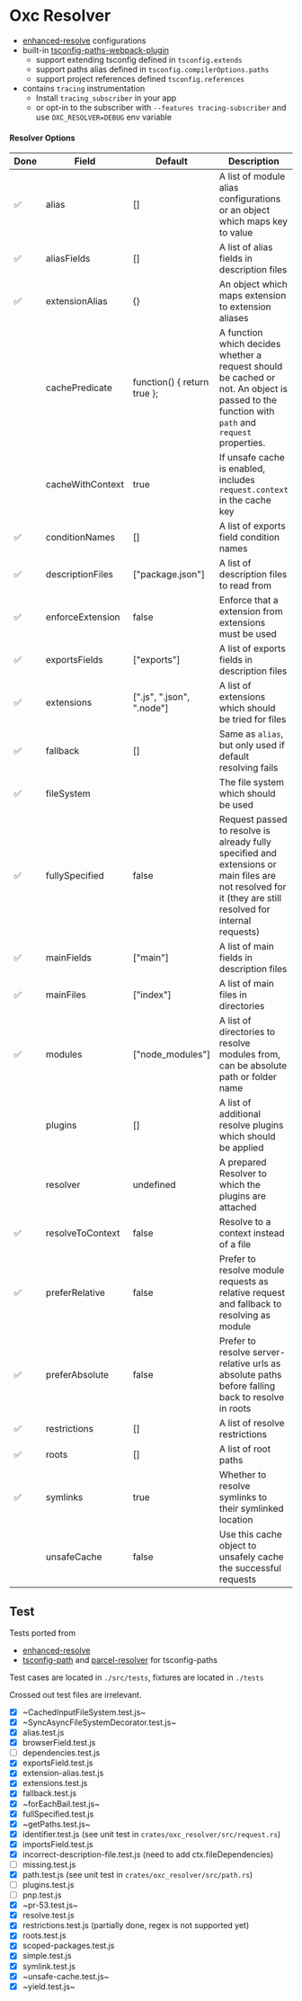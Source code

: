 # Oxc Resolver

* [enhanced-resolve](https://github.com/webpack/enhanced-resolve) configurations
* built-in [tsconfig-paths-webpack-plugin](https://github.com/dividab/tsconfig-paths-webpack-plugin)
  * support extending tsconfig defined in `tsconfig.extends`
  * support paths alias defined in `tsconfig.compilerOptions.paths`
  * support project references defined `tsconfig.references`
* contains `tracing` instrumentation
  * Install `tracing_subscriber` in your app
  * or opt-in to the subscriber with `--features tracing-subscriber` and use `OXC_RESOLVER=DEBUG` env variable

#### Resolver Options

| Done | Field            | Default                     | Description                                                                                                                                               |
|------|------------------|-----------------------------| --------------------------------------------------------------------------------------------------------------------------------------------------------- |
|  ✅  | alias            | []                          | A list of module alias configurations or an object which maps key to value                                                                                |
|  ✅  | aliasFields      | []                          | A list of alias fields in description files                                                                                                               |
|  ✅  | extensionAlias   | {}                          | An object which maps extension to extension aliases                                                                                                       |
|      | cachePredicate   | function() { return true }; | A function which decides whether a request should be cached or not. An object is passed to the function with `path` and `request` properties.             |
|      | cacheWithContext | true                        | If unsafe cache is enabled, includes `request.context` in the cache key                                                                                   |
|  ✅  | conditionNames   | []                          | A list of exports field condition names                                                                                                                   |
|  ✅  | descriptionFiles | ["package.json"]            | A list of description files to read from                                                                                                                  |
|  ✅  | enforceExtension | false                       | Enforce that a extension from extensions must be used                                                                                                     |
|  ✅  | exportsFields    | ["exports"]                 | A list of exports fields in description files                                                                                                             |
|  ✅  | extensions       | [".js", ".json", ".node"]   | A list of extensions which should be tried for files                                                                                                      |
|  ✅  | fallback         | []                          | Same as `alias`, but only used if default resolving fails                                                                                                 |
|  ✅  | fileSystem       |                             | The file system which should be used                                                                                                                      |
|  ✅  | fullySpecified   | false                       | Request passed to resolve is already fully specified and extensions or main files are not resolved for it (they are still resolved for internal requests) |
|  ✅  | mainFields       | ["main"]                    | A list of main fields in description files                                                                                                                |
|  ✅  | mainFiles        | ["index"]                   | A list of main files in directories                                                                                                                       |
|  ✅  | modules          | ["node_modules"]            | A list of directories to resolve modules from, can be absolute path or folder name                                                                        |
|      | plugins          | []                          | A list of additional resolve plugins which should be applied                                                                                              |
|      | resolver         | undefined                   | A prepared Resolver to which the plugins are attached                                                                                                     |
|  ✅  | resolveToContext | false                       | Resolve to a context instead of a file                                                                                                                    |
|  ✅  | preferRelative   | false                       | Prefer to resolve module requests as relative request and fallback to resolving as module                                                                 |
|  ✅  | preferAbsolute   | false                       | Prefer to resolve server-relative urls as absolute paths before falling back to resolve in roots                                                          |
|  ✅  | restrictions     | []                          | A list of resolve restrictions                                                                                                                            |
|  ✅  | roots            | []                          | A list of root paths                                                                                                                                      |
|  ✅  | symlinks         | true                        | Whether to resolve symlinks to their symlinked location                                                                                                   |
|      | unsafeCache      | false                       | Use this cache object to unsafely cache the successful requests

## Test

Tests ported from
* [enhanced-resolve](https://github.com/webpack/enhanced-resolve/tree/main/test)
* [tsconfig-path](https://github.com/dividab/tsconfig-paths/blob/master/src/__tests__/data/match-path-data.ts) and [parcel-resolver](https://github.com/parcel-bundler/parcel/tree/v2/packages/utils/node-resolver-core/test/fixture/tsconfig) for tsconfig-paths

Test cases are located in `./src/tests`, fixtures are located in `./tests`

Crossed out test files are irrelevant.

- [x] ~CachedInputFileSystem.test.js~
- [x] ~SyncAsyncFileSystemDecorator.test.js~
- [x] alias.test.js
- [x] browserField.test.js
- [ ] dependencies.test.js
- [x] exportsField.test.js
- [x] extension-alias.test.js
- [x] extensions.test.js
- [x] fallback.test.js
- [x] ~forEachBail.test.js~
- [x] fullSpecified.test.js
- [x] ~getPaths.test.js~
- [x] identifier.test.js (see unit test in `crates/oxc_resolver/src/request.rs`)
- [x] importsField.test.js
- [x] incorrect-description-file.test.js (need to add ctx.fileDependencies)
- [ ] missing.test.js
- [x] path.test.js (see unit test in `crates/oxc_resolver/src/path.rs`)
- [ ] plugins.test.js
- [ ] pnp.test.js
- [x] ~pr-53.test.js~
- [x] resolve.test.js
- [x] restrictions.test.js (partially done, regex is not supported yet)
- [x] roots.test.js
- [x] scoped-packages.test.js
- [x] simple.test.js
- [x] symlink.test.js
- [x] ~unsafe-cache.test.js~
- [x] ~yield.test.js~
